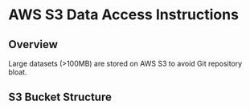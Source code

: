 # AWS S3 Data Access Instructions

## Overview

Large datasets (>100MB) are stored on AWS S3 to avoid Git repository bloat.

## S3 Bucket Structure